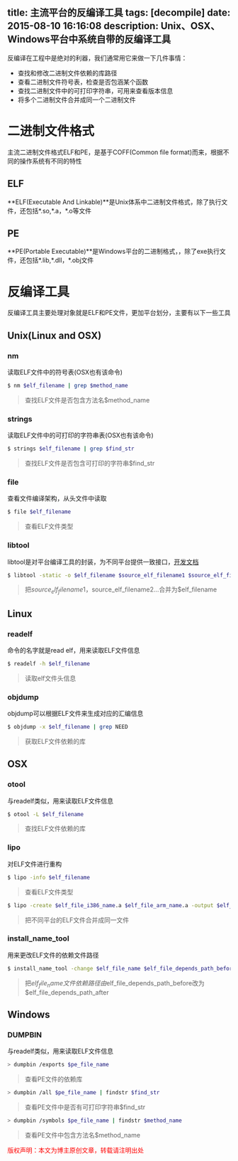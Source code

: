 title: 主流平台的反编译工具
tags: [decompile]
date: 2015-08-10 16:16:08
description: Unix、OSX、Windows平台中系统自带的反编译工具
---

反编译在工程中是绝对的利器，我们通常用它来做一下几件事情：
- 查找和修改二进制文件依赖的库路径
- 查看二进制文件符号表，检查是否包涵某个函数
- 查找二进制文件中的可打印字符串，可用来查看版本信息
- 将多个二进制文件合并成同一个二进制文件

# 二进制文件格式
主流二进制文件格式ELF和PE，是基于COFF(Common file format)而来，根据不同的操作系统有不同的特性
## ELF
**ELF(Executable And Linkable)**是Unix体系中二进制文件格式，除了执行文件，还包括\*.so,\*.a，\*.o等文件

## PE
**PE(Portable Executable)**是Windows平台的二进制格式，，除了exe执行文件，还包括\*.lib,\*.dll，\*.obj文件

# 反编译工具
反编译工具主要处理对象就是ELF和PE文件，更加平台划分，主要有以下一些工具
## Unix(Linux and OSX)
### nm 
读取ELF文件中的符号表(OSX也有该命令)
```bash
$ nm $elf_filename | grep $method_name
```
> 查找ELF文件是否包含方法名$method_name

### strings 
读取ELF文件中的可打印的字符串表(OSX也有该命令)
```bash
$ strings $elf_filename | grep $find_str
```
> 查找ELF文件是否包含可打印的字符串$find_str 

### file 
查看文件编译架构，从头文件中读取
```bash
$ file $elf_filename
```
> 查看ELF文件类型

### libtool 
libtool是对平台编译工具的封装，为不同平台提供一致接口，[开发文档](http://www.gnu.org/software/libtool/manual/libtool.html)
```bash
$ libtool -static -o $elf_filename $source_elf_filename1 $source_elf_filename2 ...
```
> 把$source_elf_filename1，$source_elf_filename2...合并为$elf_filename

## Linux
### readelf
命令的名字就是read elf，用来读取ELF文件信息
```bash
$ readelf -h $elf_filename
```
> 读取elf文件头信息

### objdump 
objdump可以根据ELF文件来生成对应的汇编信息
```bash
$ objdump -x $elf_filename | grep NEED
```
> 获取ELF文件依赖的库

## OSX
### otool
与readelf类似，用来读取ELF文件信息
```bash
$ otool -L $elf_filename
```
> 查找ELF文件依赖的库

### lipo
对ELF文件进行重构
```bash
$ lipo -info $elf_filename
```
> 查看ELF文件类型

```bash
$ lipo -create $elf_file_i386_name.a $elf_file_arm_name.a -output $elf_filename
```
> 把不同平台的ELF文件合并成同一文件


### install_name_tool
用来更改ELF文件的依赖文件路径
```bash
$ install_name_tool -change $elf_file_name $elf_file_depends_path_before $elf_file_depends_path_after
```
> 把$elf_file_name文件依赖路径由$elf_file_depends_path_before改为$elf_file_depends_path_after

## Windows
### DUMPBIN
与readelf类似，用来读取ELF文件信息
```bash
> dumpbin /exports $pe_file_name
```
> 查看PE文件的依赖库

```bash
> dumpbin /all $pe_file_name | findstr $find_str
```
> 查看PE文件中是否有可打印字符串$find_str

```bash
> dumpbin /symbols $pe_file_name | findstr $method_name
```
> 查看PE文件中包含方法名$method_name

<font color="#FF0000">版权声明：本文为博主原创文章，转载请注明出处</font>